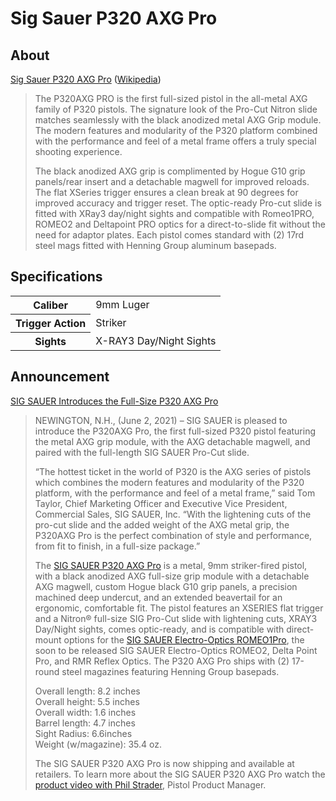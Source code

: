 # Sig Sauer P320 AXG Pro

## About

[Sig Sauer P320 AXG Pro](https://www.sigsauer.com/p320-axg-pro.html) ([Wikipedia](https://en.wikipedia.org/wiki/SIG_Sauer_P320))

> The P320AXG PRO is the first full-sized pistol in the all-metal AXG family of P320 pistols. The signature look of the Pro-Cut Nitron slide matches seamlessly with the black anodized metal AXG Grip module. The modern features and modularity of the P320 platform combined with the performance and feel of a metal frame offers a truly special shooting experience.
>
> The black anodized AXG grip is complimented by Hogue G10 grip panels/rear insert and a detachable magwell for improved reloads.  The flat XSeries trigger ensures a clean break at 90 degrees for improved accuracy and trigger reset. The optic-ready Pro-cut slide is fitted with XRay3 day/night sights and compatible with Romeo1PRO, ROMEO2 and Deltapoint PRO optics for a direct-to-slide fit without the need for adaptor plates.  Each pistol comes standard with (2) 17rd steel mags fitted with Henning Group aluminum basepads.

## Specifications

<table>
  <tr>
    <th>Caliber</th>
    <td>9mm Luger</td>
  </tr>
  <tr>
    <th>Trigger Action</th>
    <td>Striker</td>
  </tr>
  <tr>
    <th>Sights</th>
    <td>X-RAY3 Day/Night Sights</td>
  </tr>
</table>

## Announcement

[SIG SAUER Introduces the Full-Size P320 AXG Pro](https://www.sigsauer.com/blog/sig-sauer-introduces-the-full-size-p320-axg-pro)

> NEWINGTON, N.H., (June 2, 2021) – SIG SAUER is pleased to introduce the P320AXG Pro, the first full-sized P320 pistol featuring the metal AXG grip module, with the AXG detachable magwell, and paired with the full-length SIG SAUER Pro-Cut slide.
>
> “The hottest ticket in the world of P320 is the AXG series of pistols which combines the modern features and modularity of the P320 platform, with the performance and feel of a metal frame,” said Tom Taylor, Chief Marketing Officer and Executive Vice President, Commercial Sales, SIG SAUER, Inc.  “With the lightening cuts of the pro-cut slide and the added weight of the AXG metal grip, the P320AXG Pro is the perfect combination of style and performance, from fit to finish, in a full-size package.”
>
> The [SIG SAUER P320 AXG Pro](https://www.sigsauer.com/p320-axg-pro.html) is a metal, 9mm striker-fired pistol, with a black anodized AXG full-size grip module with a detachable AXG magwell, custom Hogue black G10 grip panels, a precision machined deep undercut, and an extended beavertail for an ergonomic, comfortable fit.  The pistol features an XSERIES flat trigger and a Nitron® full-size SIG Pro-Cut slide with lightening cuts, XRAY3 Day/Night sights, comes optic-ready, and is compatible with direct-mount options for the [SIG SAUER Electro-Optics ROMEO1Pro](https://www.sigsauer.com/romeo1pro-1x30-mm.html), the soon to be released SIG SAUER Electro-Optics ROMEO2, Delta Point Pro, and RMR Reflex Optics.  The P320 AXG Pro ships with (2) 17-round steel magazines featuring Henning Group basepads.
>
> Overall length: 8.2 inches \
> Overall height: 5.5 inches \
> Overall width: 1.6 inches \
> Barrel length: 4.7 inches \
> Sight Radius: 6.6inches \
> Weight (w/magazine): 35.4 oz.
>
> The SIG SAUER P320 AXG Pro is now shipping and available at retailers. To learn more about the SIG SAUER P320 AXG Pro watch the [product video with Phil Strader](https://youtu.be/IJLpGC2xXT0), Pistol Product Manager.

<!-- ## Pictures -->

<!-- ## Upgrades -->

<!--

SKU 320AXGF-9-BXR3-PRO-R2
CALIBER 9mm Luger
MAGS INCLUDED (2) 17rd Steel Mag
SIGHTS X-RAY3 Day/Night Sights
THREADED BARREL No
PISTOL SIZE Full-Size XSeries
OVERALL LENGTH 8.2 in [208mm]
OVERALL WIDTH 1.6 in [40mm]
HEIGHT 5.5 in [140 mm]
BARREL LENGTH 4.7 in [119mm]
WEIGHT 35.4 oz [1003g]
SIGHT RADIUS 6.6 in [168mm]
ACCESSORY RAIL M1913
TRIGGER ACTION Striker
TRIGGER TYPE XSeries Straight
GRIP MODULE Carry AXG
GRIP TYPE AXG
GRIP COLOR Black
BARREL MATERIAL Carbon Steel
FRAME FINISH Hard Coat Anodized
FRAME MATERIAL Stainless Steel
FCU MATERIAL
SLIDE FINISH Nitron
SLIDE MATERIAL Stainless Steel
OPTIC READY Yes
-->

<!-- ### Resources

https://www.pewpewtactical.com/best-p320-upgrades/
https://lokgrips.com/sig-sauer/p320-axg/veloce/sig-sauer-p320-axg-veloce-grips-and-backstrap-combo/
https://www.gun-tests.com/handguns/sig-sauer-p320-axg-pro-9mm-luger/
https://grayguns.com/product/p320-adjustable-straight-trigger-system-competition/
https://grayguns.com/product/p320-competition-hybrid-trigger-system/
https://grayguns.com/product-tag/p320/ -->
